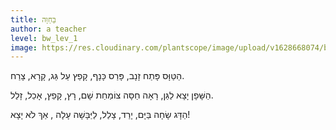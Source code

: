 ```yaml
---
title: בַּחַוָּה
author: a teacher
level: bw_lev_1
image: https://res.cloudinary.com/plantscope/image/upload/v1628668074/bookworm_webapp/illustrations/bhfe.jpg
---
```

הַטַּוָּס פָּתַח זָנָב, 
פָּרַס כָּנָף, 
קָפַץ עַל גַּג, 
קָרָא, צָרַח. 

הַשָּׁפָן יָצָא לַגַּן, 
רָאָה חַסָּה צוֹמַחַת שָׁם, 
רָץ, קָפַץ, 
אָכַל, זָלַל. 

הַדָּג שָׂחָה בַּיָּם, 
יָרַד, צָלַל, 
לַיַּבָּשָׁה עָלָה , 
אַךְ לֹא יָצָא!